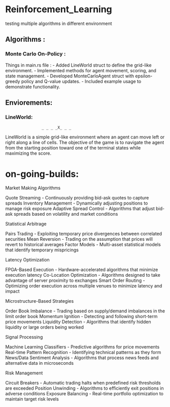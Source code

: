 # Reinforcement_Learning
testing multiple algorithms in different environment

## Algorithms :
### Monte Carlo On-Policy :

Things in main.rs file : 
    - Added LineWorld struct to define the grid-like environment.
    - Implemented methods for agent movement, scoring, and state management.
    - Developed MonteCarloAgent struct with epsilon-greedy policy and Q-value updates.
    - Included example usage to demonstrate functionality. 

## Enviorements:
### LineWorld:
                    _ _ _ _X_ _ _
LineWorld is a simple grid-like environment 
where an agent can move left or right along a line of cells. 
The objective of the game is to navigate the agent from the starting position 
toward one of the terminal states while maximizing the score.


# on-going-builds: 
Market Making Algorithms

Quote Streaming - Continuously providing bid-ask quotes to capture spreads
Inventory Management - Dynamically adjusting positions to manage risk exposure
Adaptive Spread Control - Algorithms that adjust bid-ask spreads based on volatility and market conditions

Statistical Arbitrage

Pairs Trading - Exploiting temporary price divergences between correlated securities
Mean Reversion - Trading on the assumption that prices will revert to historical averages
Factor Models - Multi-asset statistical models that identify temporary mispricings

Latency Optimization

FPGA-Based Execution - Hardware-accelerated algorithms that minimize execution latency
Co-Location Optimization - Algorithms designed to take advantage of server proximity to exchanges
Smart Order Routing - Optimizing order execution across multiple venues to minimize latency and impact

Microstructure-Based Strategies

Order Book Imbalance - Trading based on supply/demand imbalances in the limit order book
Momentum Ignition - Detecting and following short-term price movements
Liquidity Detection - Algorithms that identify hidden liquidity or large orders being worked

Signal Processing

Machine Learning Classifiers - Predictive algorithms for price movements
Real-time Pattern Recognition - Identifying technical patterns as they form
News/Data Sentiment Analysis - Algorithms that process news feeds and alternative data in microseconds

Risk Management

Circuit Breakers - Automatic trading halts when predefined risk thresholds are exceeded
Position Unwinding - Algorithms to efficiently exit positions in adverse conditions
Exposure Balancing - Real-time portfolio optimization to maintain target risk levels
